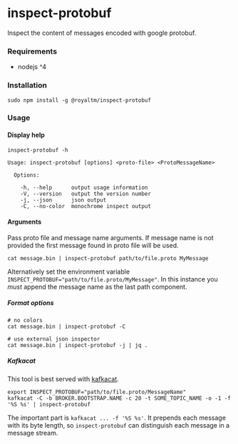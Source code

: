inspect-protobuf
================

Inspect the content of messages encoded with google protobuf.


### Requirements

* nodejs ^4


### Installation


```
sudo npm install -g @royaltm/inspect-protobuf
```

### Usage

#### Display help

```
inspect-protobuf -h
```

```
Usage: inspect-protobuf [options] <proto-file> <ProtoMessageName>

  Options:

    -h, --help      output usage information
    -V, --version   output the version number
    -j, --json      json output
    -C, --no-color  monochrome inspect output
```


#### Arguments

Pass proto file and message name arguments.
If message name is not provided the first message found in proto file will be used.

```
cat message.bin | inspect-protobuf path/to/file.proto MyMessage
```

Alternatively set the environment variable `INSPECT_PROTOBUF="path/to/file.proto/MyMessage"`.
In this instance you *must* append the message name as the last path component.

##### Format options

```
# no colors
cat message.bin | inspect-protobuf -C

# use external json inspector
cat message.bin | inspect-protobuf -j | jq .
```

##### Kafkacat

This tool is best served with [kafkacat](https://github.com/edenhill/kafkacat).

```
export INSPECT_PROTOBUF="path/to/file.proto/MessageName"
kafkacat -C -b BROKER.BOOTSTRAP.NAME -c 20 -t SOME_TOPIC_NAME -o -1 -f '%S %s' | inspect-protobuf
```

The important part is `kafkacat ... -f '%S %s'`. It prepends each message with its byte length, so `inspect-protobuf` can distinguish each message in a message stream.
